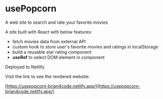 # usePopcorn

A web site to search and rate your favorite movies

A site built with React with below features:

- fetch movies data from external API
- custom hook to store user's favorite movies and ratings in localStorage
- build a reusable star rating component
- **useRef** to select DOM element in component

Deployed to Netlify

Visit the link to see the rendered website:

[https://usepopcorn-brian4code.netlify.app/](https://usepopcorn-brian4code.netlify.app/)
